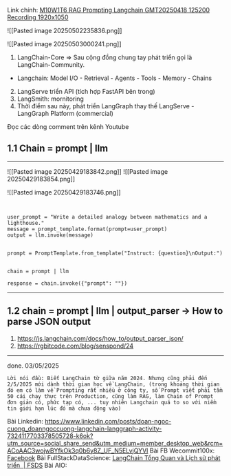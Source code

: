 Link chính: [M10W1T6 RAG Prompting Langchain GMT20250418 125200 Recording 1920x1050](https://www.youtube.com/watch?v=U6kR-UrMJww&list=PLQyIFBsiXn12Z6HuhlBQY-4qXykjnEsHi&index=1)



![[Pasted image 20250502235836.png]]

![[Pasted image 20250503000241.png]]

1. LangChain-Core => Sau cộng đồng chung tay phát triển gọi là LangChain-Community. 
- Langchain: Model I/O - Retrieval - Agents - Tools - Memory - Chains 
2. LangServe triển API (tích hợp FastAPI bên trong) 
3. LangSmith: mornitoring
4. Thời điểm sau này, phát triển LangGraph thay thế LangServe - LangGraph Platform (commercial)


Đọc các dòng comment trên kênh Youtube 

## 1.1 Chain = prompt | llm

---
![[Pasted image 20250429183842.png]]
![[Pasted image 20250429183854.png]]

![[Pasted image 20250429183746.png]]
```


user_prompt = "Write a detailed analogy between mathematics and a lighthouse."
message = prompt_template.format(prompt=user_prompt)
output = llm.invoke(message)
```

```

prompt = PromptTemplate.from_template("Instruct: {question}\nOutput:")


chain = prompt | llm

response = chain.invoke({"prompt": ""})

```
---

## 1.2 chain = prompt | llm | output_parser -> How to parse JSON output
1. https://js.langchain.com/docs/how_to/output_parser_json/
2. https://rgbitcode.com/blog/senspond/24

---
done. 03/05/2025

```
Lời nói đầu: Biết LangChain từ giữa năm 2024. Nhưng cũng phải đến 2/5/2025 mới dành thời gian học về LangChain, (trong khoảng thời gian đó em có làm về Prompting rất nhiều ở công ty, số Prompt viết phải tầm 50 cái chạy thực trên Production, cũng làm RAG, làm Chain of Prompt đơn giản có, phức tạp có, ... tuy nhiên Langchain quá to so với niềm tin giới hạn lúc đó mà chưa động vào)
```

Bài Linkedin: https://www.linkedin.com/posts/doan-ngoc-cuong_doanngoccuong-langchain-langgraph-activity-7324117703378505728-k6ok?utm_source=social_share_send&utm_medium=member_desktop_web&rcm=ACoAAC3wojwBYfkOk3q0b6y8Z_UF_N5ELvjQYVI
Bài FB Wecommit100x: [Facebook](https://www.facebook.com/photo/?fbid=2156536948197061&set=gm.24166559526264376&idorvanity=3376347132378919)
Bài FullStackDataScience: [LangChain Tổng Quan và Lịch sử phát triển  | FSDS](https://fullstackdatascience.com/forum/topic/123)
Bài AIO: 